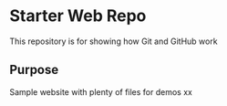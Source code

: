 # Starter Web Repo

This repository is for showing how Git and GitHub work

## Purpose

Sample website with plenty of files for demos xx
